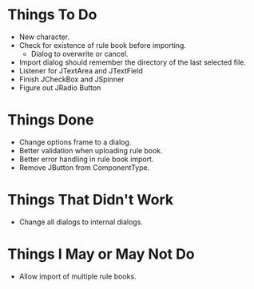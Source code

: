 # Things To Do
* New character.
* Check for existence of rule book before importing.
  * Dialog to overwrite or cancel.
* Import dialog should remember the directory of the last selected file.
* Listener for JTextArea and JTextField
* Finish JCheckBox and JSpinner
* Figure out JRadio Button

# Things Done
* Change options frame to a dialog.
* Better validation when uploading rule book.
* Better error handling in rule book import.
* Remove JButton from ComponentType.

# Things That Didn't Work
* Change all dialogs to internal dialogs.

# Things I May or May Not Do
* Allow import of multiple rule books.
